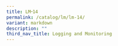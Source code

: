 ```yaml
---
title: LM᠆14
permalink: /catalog/lm/lm-14/
variant: markdown
description: ""
third_nav_title: Logging and Monitoring
---
```

